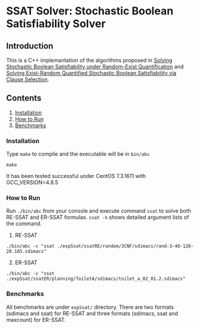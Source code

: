 # SSAT Solver: Stochastic Boolean Satisfiability Solver

## Introduction
This is a C++ implemantation of the algorithms proposed in [Solving Stochastic Boolean Satisfiability under Random-Exist Quantification](https://www.ijcai.org/proceedings/2017/0096.pdf) and [Solving Exist-Random Quantified Stochastic Boolean Satisfiability via Clause Selection](#).

## Contents
1. [Installation](#installation)
2. [How to Run](#howtorun)
3. [Benchmarks](#benchmarks)

### Installation
Type `make` to complie and the executable will be in `bin/abc`
```
make
```
It has been tested successful under CentOS 7.3.1611 with GCC\_VERSION=4.8.5

### How to Run
Run `./bin/abc` from your console and execute command `ssat` to solve both RE-SSAT and ER-SSAT formulas. `ssat -h` shows detailed argument lists of the command.
1. RE-SSAT
```
./bin/abc -c "ssat ./expSsat/ssatRE/random/3CNF/sdimacs/rand-3-40-120-20.165.sdimacs"
```

2. ER-SSAT
```
./bin/abc -c "ssat ./expSsat/ssatER/planning/ToiletA/sdimacs/toilet_a_02_01.2.sdimacs"
```

### Benchmarks
All benchmarks are under `expSsat/` directory. There are two formats (sdimacs and ssat) for RE-SSAT and three formats (sdimacs, ssat and maxcount) for ER-SSAT.
